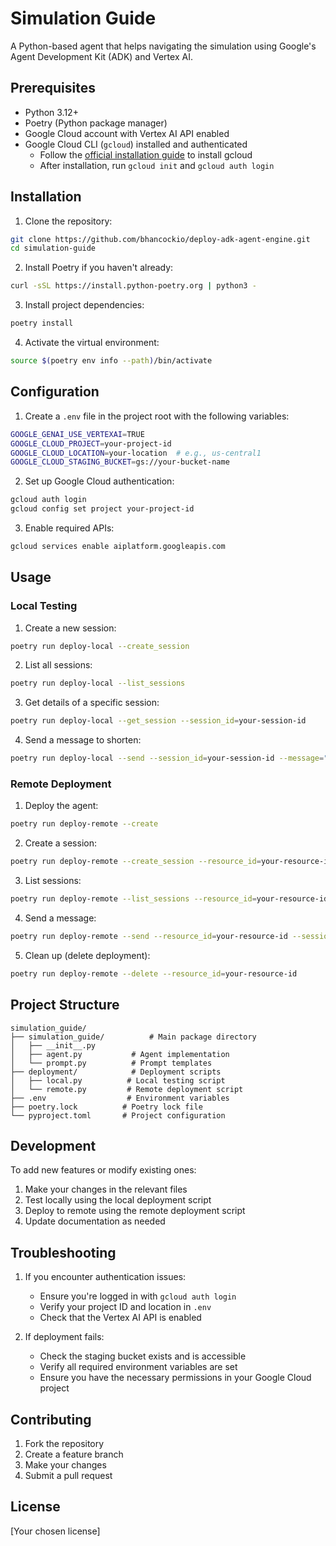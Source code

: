 # Simulation Guide

A Python-based agent that helps navigating the simulation using Google's Agent Development Kit (ADK) and Vertex AI.

## Prerequisites

- Python 3.12+
- Poetry (Python package manager)
- Google Cloud account with Vertex AI API enabled
- Google Cloud CLI (`gcloud`) installed and authenticated
  - Follow the [official installation guide](https://cloud.google.com/sdk/docs/install) to install gcloud
  - After installation, run `gcloud init` and `gcloud auth login`

## Installation

1. Clone the repository:

```bash
git clone https://github.com/bhancockio/deploy-adk-agent-engine.git
cd simulation-guide
```

2. Install Poetry if you haven't already:

```bash
curl -sSL https://install.python-poetry.org | python3 -
```

3. Install project dependencies:

```bash
poetry install
```

4. Activate the virtual environment:

```bash
source $(poetry env info --path)/bin/activate
```

## Configuration

1. Create a `.env` file in the project root with the following variables:

```bash
GOOGLE_GENAI_USE_VERTEXAI=TRUE
GOOGLE_CLOUD_PROJECT=your-project-id
GOOGLE_CLOUD_LOCATION=your-location  # e.g., us-central1
GOOGLE_CLOUD_STAGING_BUCKET=gs://your-bucket-name
```

2. Set up Google Cloud authentication:

```bash
gcloud auth login
gcloud config set project your-project-id
```

3. Enable required APIs:

```bash
gcloud services enable aiplatform.googleapis.com
```

## Usage

### Local Testing

1. Create a new session:

```bash
poetry run deploy-local --create_session
```

2. List all sessions:

```bash
poetry run deploy-local --list_sessions
```

3. Get details of a specific session:

```bash
poetry run deploy-local --get_session --session_id=your-session-id
```

4. Send a message to shorten:

```bash
poetry run deploy-local --send --session_id=your-session-id --message="Shorten this message: Hello, how are you doing today?"
```

### Remote Deployment

1. Deploy the agent:

```bash
poetry run deploy-remote --create
```

2. Create a session:

```bash
poetry run deploy-remote --create_session --resource_id=your-resource-id
```

3. List sessions:

```bash
poetry run deploy-remote --list_sessions --resource_id=your-resource-id
```

4. Send a message:

```bash
poetry run deploy-remote --send --resource_id=your-resource-id --session_id=your-session-id --message="Hello, how are you doing today? So far, I've made breakfast today, walkted dogs, and went to work."
```

5. Clean up (delete deployment):

```bash
poetry run deploy-remote --delete --resource_id=your-resource-id
```

## Project Structure

```
simulation_guide/
├── simulation_guide/          # Main package directory
│   ├── __init__.py
│   ├── agent.py           # Agent implementation
│   └── prompt.py          # Prompt templates
├── deployment/            # Deployment scripts
│   ├── local.py          # Local testing script
│   └── remote.py         # Remote deployment script
├── .env                  # Environment variables
├── poetry.lock          # Poetry lock file
└── pyproject.toml       # Project configuration
```

## Development

To add new features or modify existing ones:

1. Make your changes in the relevant files
2. Test locally using the local deployment script
3. Deploy to remote using the remote deployment script
4. Update documentation as needed

## Troubleshooting

1. If you encounter authentication issues:

   - Ensure you're logged in with `gcloud auth login`
   - Verify your project ID and location in `.env`
   - Check that the Vertex AI API is enabled

2. If deployment fails:
   - Check the staging bucket exists and is accessible
   - Verify all required environment variables are set
   - Ensure you have the necessary permissions in your Google Cloud project

## Contributing

1. Fork the repository
2. Create a feature branch
3. Make your changes
4. Submit a pull request

## License

[Your chosen license]
